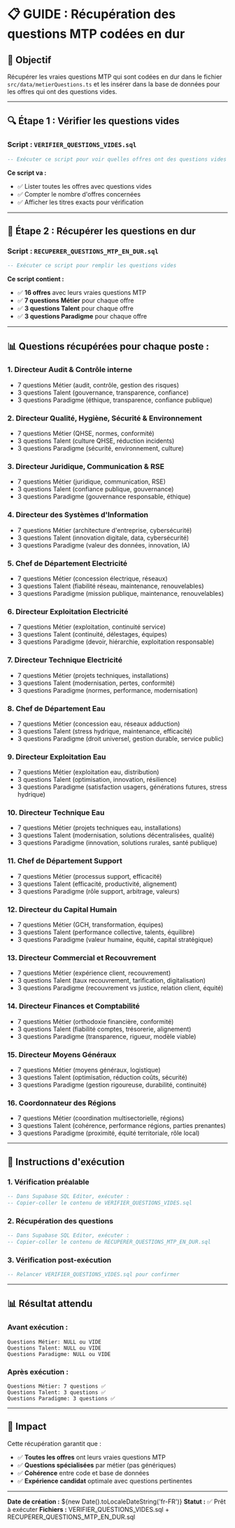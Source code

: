# 📋 GUIDE : Récupération des questions MTP codées en dur

## 🎯 Objectif
Récupérer les vraies questions MTP qui sont codées en dur dans le fichier `src/data/metierQuestions.ts` et les insérer dans la base de données pour les offres qui ont des questions vides.

---

## 🔍 **Étape 1 : Vérifier les questions vides**

### **Script :** `VERIFIER_QUESTIONS_VIDES.sql`
```sql
-- Exécuter ce script pour voir quelles offres ont des questions vides
```

**Ce script va :**
- ✅ Lister toutes les offres avec questions vides
- ✅ Compter le nombre d'offres concernées
- ✅ Afficher les titres exacts pour vérification

---

## 🔧 **Étape 2 : Récupérer les questions en dur**

### **Script :** `RECUPERER_QUESTIONS_MTP_EN_DUR.sql`
```sql
-- Exécuter ce script pour remplir les questions vides
```

**Ce script contient :**
- ✅ **16 offres** avec leurs vraies questions MTP
- ✅ **7 questions Métier** pour chaque offre
- ✅ **3 questions Talent** pour chaque offre  
- ✅ **3 questions Paradigme** pour chaque offre

---

## 📊 **Questions récupérées pour chaque poste :**

### **1. Directeur Audit & Contrôle interne**
- 7 questions Métier (audit, contrôle, gestion des risques)
- 3 questions Talent (gouvernance, transparence, confiance)
- 3 questions Paradigme (éthique, transparence, confiance publique)

### **2. Directeur Qualité, Hygiène, Sécurité & Environnement**
- 7 questions Métier (QHSE, normes, conformité)
- 3 questions Talent (culture QHSE, réduction incidents)
- 3 questions Paradigme (sécurité, environnement, culture)

### **3. Directeur Juridique, Communication & RSE**
- 7 questions Métier (juridique, communication, RSE)
- 3 questions Talent (confiance publique, gouvernance)
- 3 questions Paradigme (gouvernance responsable, éthique)

### **4. Directeur des Systèmes d'Information**
- 7 questions Métier (architecture d'entreprise, cybersécurité)
- 3 questions Talent (innovation digitale, data, cybersécurité)
- 3 questions Paradigme (valeur des données, innovation, IA)

### **5. Chef de Département Electricité**
- 7 questions Métier (concession électrique, réseaux)
- 3 questions Talent (fiabilité réseau, maintenance, renouvelables)
- 3 questions Paradigme (mission publique, maintenance, renouvelables)

### **6. Directeur Exploitation Electricité**
- 7 questions Métier (exploitation, continuité service)
- 3 questions Talent (continuité, délestages, équipes)
- 3 questions Paradigme (devoir, hiérarchie, exploitation responsable)

### **7. Directeur Technique Electricité**
- 7 questions Métier (projets techniques, installations)
- 3 questions Talent (modernisation, pertes, conformité)
- 3 questions Paradigme (normes, performance, modernisation)

### **8. Chef de Département Eau**
- 7 questions Métier (concession eau, réseaux adduction)
- 3 questions Talent (stress hydrique, maintenance, efficacité)
- 3 questions Paradigme (droit universel, gestion durable, service public)

### **9. Directeur Exploitation Eau**
- 7 questions Métier (exploitation eau, distribution)
- 3 questions Talent (optimisation, innovation, résilience)
- 3 questions Paradigme (satisfaction usagers, générations futures, stress hydrique)

### **10. Directeur Technique Eau**
- 7 questions Métier (projets techniques eau, installations)
- 3 questions Talent (modernisation, solutions décentralisées, qualité)
- 3 questions Paradigme (innovation, solutions rurales, santé publique)

### **11. Chef de Département Support**
- 7 questions Métier (processus support, efficacité)
- 3 questions Talent (efficacité, productivité, alignement)
- 3 questions Paradigme (rôle support, arbitrage, valeurs)

### **12. Directeur du Capital Humain**
- 7 questions Métier (GCH, transformation, équipes)
- 3 questions Talent (performance collective, talents, équilibre)
- 3 questions Paradigme (valeur humaine, équité, capital stratégique)

### **13. Directeur Commercial et Recouvrement**
- 7 questions Métier (expérience client, recouvrement)
- 3 questions Talent (taux recouvrement, tarification, digitalisation)
- 3 questions Paradigme (recouvrement vs justice, relation client, équité)

### **14. Directeur Finances et Comptabilité**
- 7 questions Métier (orthodoxie financière, conformité)
- 3 questions Talent (fiabilité comptes, trésorerie, alignement)
- 3 questions Paradigme (transparence, rigueur, modèle viable)

### **15. Directeur Moyens Généraux**
- 7 questions Métier (moyens généraux, logistique)
- 3 questions Talent (optimisation, réduction coûts, sécurité)
- 3 questions Paradigme (gestion rigoureuse, durabilité, continuité)

### **16. Coordonnateur des Régions**
- 7 questions Métier (coordination multisectorielle, régions)
- 3 questions Talent (cohérence, performance régions, parties prenantes)
- 3 questions Paradigme (proximité, équité territoriale, rôle local)

---

## 🚀 **Instructions d'exécution**

### **1. Vérification préalable**
```sql
-- Dans Supabase SQL Editor, exécuter :
-- Copier-coller le contenu de VERIFIER_QUESTIONS_VIDES.sql
```

### **2. Récupération des questions**
```sql
-- Dans Supabase SQL Editor, exécuter :
-- Copier-coller le contenu de RECUPERER_QUESTIONS_MTP_EN_DUR.sql
```

### **3. Vérification post-exécution**
```sql
-- Relancer VERIFIER_QUESTIONS_VIDES.sql pour confirmer
```

---

## 📊 **Résultat attendu**

### **Avant exécution :**
```
Questions Métier: NULL ou VIDE
Questions Talent: NULL ou VIDE  
Questions Paradigme: NULL ou VIDE
```

### **Après exécution :**
```
Questions Métier: 7 questions ✅
Questions Talent: 3 questions ✅
Questions Paradigme: 3 questions ✅
```

---

## 🎯 **Impact**

Cette récupération garantit que :
- ✅ **Toutes les offres** ont leurs vraies questions MTP
- ✅ **Questions spécialisées** par métier (pas génériques)
- ✅ **Cohérence** entre code et base de données
- ✅ **Expérience candidat** optimale avec questions pertinentes

---
**Date de création :** ${new Date().toLocaleDateString('fr-FR')}
**Statut :** ✅ Prêt à exécuter
**Fichiers :** VERIFIER_QUESTIONS_VIDES.sql + RECUPERER_QUESTIONS_MTP_EN_DUR.sql
